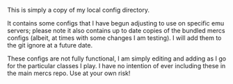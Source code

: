 This is simply a copy of my local config directory.

It contains some configs that I have begun adjusting to use on specific emu servers; please note it also contains up to date copies of the bundled mercs configs (albeit, at times with some changes I am testing). I will add them to the git ignore at a future date.

These configs are not fully functional, I am simply editing and adding as I go for the particular classes I play.
I have no intention of ever including these in the main mercs repo.
Use at your own risk!
